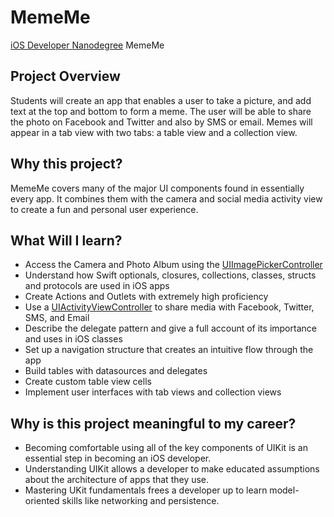 # MemeMe
[iOS Developer Nanodegree](https://www.udacity.com/course/ios-developer-nanodegree--nd003) MemeMe

Project Overview
-----------
Students will create an app that enables a user to take a picture, and add text at the top and bottom to form a meme. The user will be able to share the photo on Facebook and Twitter and also by SMS or email. Memes will appear in a tab view with two tabs: a table view and a collection view.

Why this project?
-----------
MemeMe covers many of the major UI components found in essentially every app. It combines them with the camera and social media activity view to create a fun and personal user experience.

What Will I learn?
-----------
  - Access the Camera and Photo Album using the [UIImagePickerController](https://developer.apple.com/library/ios/documentation/UIKit/Reference/UIImagePickerController_Class/)
  - Understand how Swift optionals, closures, collections, classes, structs and protocols are used in iOS apps
  - Create Actions and Outlets with extremely high proficiency
  - Use a [UIActivityViewController](https://developer.apple.com/library/ios/documentation/UIKit/Reference/UIActivityViewController_Class/) to share media with Facebook, Twitter, SMS, and Email
  - Describe the delegate pattern and give a full account of its importance and uses in iOS classes
  - Set up a navigation structure that creates an intuitive flow through the app
  - Build tables with datasources and delegates
  - Create custom table view cells
  - Implement user interfaces with tab views and collection views

Why is this project meaningful to my career?
-----------
  - Becoming comfortable using all of the key components of UIKit is an essential step in becoming an iOS developer.
  - Understanding UIKit allows a developer to make educated assumptions about the architecture of apps that they use.
  - Mastering UKit fundamentals frees a developer up to learn model-oriented skills like networking and persistence.
